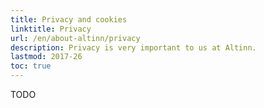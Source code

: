 ```yaml
---
title: Privacy and cookies
linktitle: Privacy
url: /en/about-altinn/privacy
description: Privacy is very important to us at Altinn.
lastmod: 2017-26
toc: true
---
```


TODO
